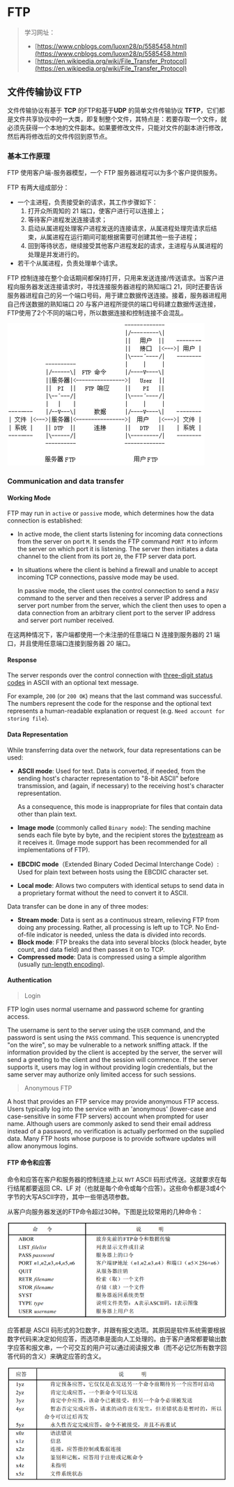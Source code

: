 # FTP

> 学习网址：
>
> * [https://www.cnblogs.com/luoxn28/p/5585458.html](https://www.cnblogs.com/luoxn28/p/5585458.html)
> * [https://en.wikipedia.org/wiki/File_Transfer_Protocol](https://en.wikipedia.org/wiki/File_Transfer_Protocol)

## 文件传输协议 FTP

文件传输协议有基于 **TCP** 的FTP和基于**UDP** 的简单文件传输协议 **TFTP**，它们都是文件共享协议中的一大类，即复制整个文件，其特点是：若要存取一个文件，就必须先获得一个本地的文件副本。如果要修改文件，只能对文件的副本进行修改，然后再将修改后的文件传回到原节点。

### 基本工作原理

FTP 使用客户端-服务器模型，一个 FTP 服务器进程可以为多个客户提供服务。

FTP 有两大组成部分：

* 一个主进程，负责接受新的请求，其工作步骤如下：
  1. 打开众所周知的 21 端口，使客户进行可以连接上；
  2. 等待客户进程发送连接请求；
  3. 启动从属进程处理客户进程发送的连接请求，从属进程处理完请求后结束，从属进程在运行期间可能根据需要可创建其他一些子进程；
  4. 回到等待状态，继续接受其他客户进程发起的请求，主进程与从属进程的处理是并发进行的。
* 若干个从属进程，负责处理单个请求。

FTP 控制连接在整个会话期间都保持打开，只用来发送连接/传送请求。当客户进程向服务器发送连接请求时，寻找连接服务器进程的熟知端口 21，同时还要告诉服务器进程自己的另一个端口号码，用于建立数据传送连接。接着，服务器进程用自己传送数据的熟知端口 20 与客户进程所提供的端口号码建立数据传送连接，FTP使用了2个不同的端口号，所以数据连接和控制连接不会混乱。

![FTP](../../../.gitbook/assets/FTP-1.gif)

### Communication and data transfer

#### Working Mode

FTP may run in `active` or `passive` mode, which determines how the data connection is established:

* In active mode, the client starts listening for incoming data connections from the server on port `M`. It sends the FTP command `PORT M` to inform the server on which port it is listening. The server then initiates a data channel to the client from its port `20`, the FTP server data port.
*   In situations where the client is behind a firewall and unable to accept incoming TCP connections, passive mode may be used.

    In passive mode, the client uses the control connection to send a `PASV` command to the server and then receives a server IP address and server port number from the server, which the client then uses to open a data connection from an arbitrary client port to the server IP address and server port number received.

在这两种情况下，客户端都使用一个未注册的任意端口 N 连接到服务器的 21 端口，并且使用任意端口连接到服务器 20 端口。

#### Response

The server responds over the control connection with [three-digit status codes](https://en.wikipedia.org/wiki/List_of_FTP_server_return_codes) in ASCII with an optional text message.

For example, `200` (or `200 OK`) means that the last command was successful. The numbers represent the code for the response and the optional text represents a human-readable explanation or request (e.g. `Need account for storing file`).

#### Data Representation

While transferring data over the network, four data representations can be used:

*   **ASCII mode**: Used for text. Data is converted, if needed, from the sending host's character representation to "8-bit ASCII" before transmission, and (again, if necessary) to the receiving host's character representation.

    As a consequence, this mode is inappropriate for files that contain data other than plain text.
* **Image mode** (commonly called `Binary mode`): The sending machine sends each file byte by byte, and the recipient stores the [bytestream](https://en.wikipedia.org/wiki/Bytestream) as it receives it. (Image mode support has been recommended for all implementations of FTP).
* **EBCDIC mode**（Extended Binary Coded Decimal Interchange Code）: Used for plain text between hosts using the EBCDIC character set.
* **Local mode**: Allows two computers with identical setups to send data in a proprietary format without the need to convert it to ASCII.

Data transfer can be done in any of three modes:

* **Stream mode**: Data is sent as a continuous stream, relieving FTP from doing any processing. Rather, all processing is left up to TCP. No End-of-file indicator is needed, unless the data is divided into records.
* **Block mode**: FTP breaks the data into several blocks (block header, byte count, and data field) and then passes it on to TCP.
* **Compressed mode**: Data is compressed using a simple algorithm (usually [run-length encoding](https://en.wikipedia.org/wiki/Run-length_encoding)).

#### Authentication

> Login

FTP login uses normal username and password scheme for granting access.

The username is sent to the server using the `USER` command, and the password is sent using the `PASS` command. This sequence is unencrypted "on the wire", so may be vulnerable to a network sniffing attack. If the information provided by the client is accepted by the server, the server will send a greeting to the client and the session will commence. If the server supports it, users may log in without providing login credentials, but the same server may authorize only limited access for such sessions.

> Anonymous FTP

A host that provides an FTP service may provide anonymous FTP access. Users typically log into the service with an 'anonymous' (lower-case and case-sensitive in some FTP servers) account when prompted for user name. Although users are commonly asked to send their email address instead of a password, no verification is actually performed on the supplied data. Many FTP hosts whose purpose is to provide software updates will allow anonymous logins.

#### FTP 命令和应答

命令和应答在客户和服务器的控制连接上以 `NVT` ASCII 码形式传送。这就要求在每行结尾都要返回 CR、LF 对（也就是每个命令或每个应答）。这些命令都是3或4个字节的大写ASCII字符，其中一些带选项参数。

从客户向服务器发送的FTP命令超过30种。下图是比较常用的几种命令：

![FTP-2](../../../.gitbook/assets/FTP-2.png)

应答都是 ASCII 码形式的3位数字，并跟有报文选项。其原因是软件系统需要根据数字代码来决定如何应答，而选项串是面向人工处理的。由于客户通常都要输出数字应答和报文串，一个可交互的用户可以通过阅读报文串（而不必记忆所有数字回答代码的含义）来确定应答的含义。

![FTP](../../../.gitbook/assets/FTP-3.png)
